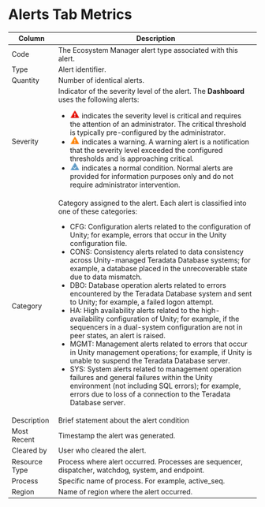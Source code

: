 # Alerts Tab Metrics

|Column|Description|
|------|-----------|
|Code|The Ecosystem Manager alert type associated with this alert.|
|Type|Alert identifier.|
|Quantity|Number of identical alerts.|
|Severity|Indicator of the severity level of the alert. The <b>Dashboard</b> uses the following alerts:<ul><li>​<img src="eth1543850138186.gif" alt="" /> indicates the severity level is critical and requires the attention of an administrator. The critical threshold is typically pre-configured by the administrator.</li><li>​<img src="dgy1543850142757.gif" alt="" /> indicates a warning. A warning alert is a notification that the severity level exceeded the configured thresholds and is approaching critical.</li><li>​<img src="rti1543850077307.gif" alt="" /> indicates a normal condition. Normal alerts are provided for information purposes only and do not require administrator intervention.</li></ul>|
|Category|Category assigned to the alert. Each alert is classified into one of these categories: <ul><li>​CFG: Configuration alerts related to the configuration of Unity; for example, errors that occur in the Unity configuration file.</li><li>​CONS: Consistency alerts related to data consistency across Unity-managed Teradata Database systems; for example, a database placed in the unrecoverable state due to data mismatch.</li><li>​DBO: Database operation alerts related to errors encountered by the Teradata Database system and sent to Unity; for example, a failed logon attempt.</li><li>​HA: High availability alerts related to the high-availability configuration of Unity; for example, if the sequencers in a dual-system configuration are not in peer states, an alert is raised.</li><li>​MGMT: Management alerts related to errors that occur in Unity management operations; for example, if Unity is unable to suspend the Teradata Database server.</li><li>​SYS: System alerts related to management operation failures and general failures within the Unity environment (not including SQL errors); for example, errors due to loss of a connection to the Teradata Database server.</li></ul>|
|Description|Brief statement about the alert condition|
|Most Recent|Timestamp the alert was generated.|
|Cleared by|User who cleared the alert.|
|Resource Type|Process where alert occurred. Processes are sequencer, dispatcher, watchdog, system, and endpoint.|
|Process|Specific name of process. For example, active_seq.|
|Region|Name of region where the alert occurred.|


